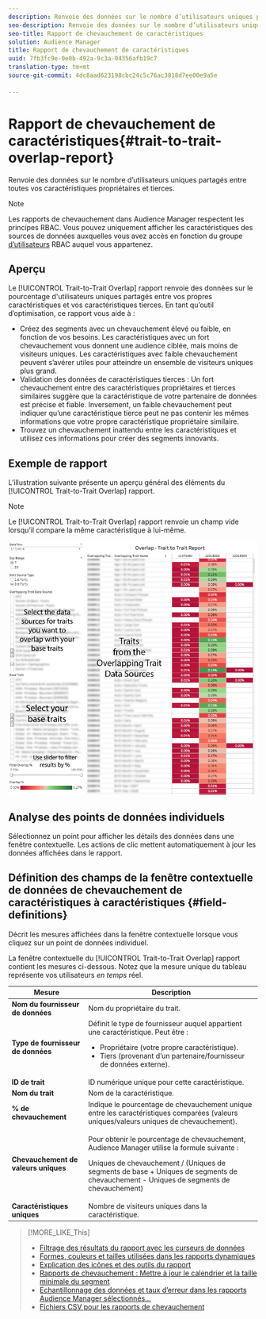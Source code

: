 ```yaml
---
description: Renvoie des données sur le nombre d’utilisateurs uniques partagés entre toutes vos caractéristiques propriétaires et tierces.
seo-description: Renvoie des données sur le nombre d’utilisateurs uniques partagés entre toutes vos caractéristiques propriétaires et tierces.
seo-title: Rapport de chevauchement de caractéristiques
solution: Audience Manager
title: Rapport de chevauchement de caractéristiques
uuid: 7fb3fc9e-0e0b-492a-9c3a-04356afb19c7
translation-type: tm+mt
source-git-commit: 4dc8aad623198cbc24c5c76ac3818d7ee00e9a5e

---
```



# Rapport de chevauchement de caractéristiques{#trait-to-trait-overlap-report}

Renvoie des données sur le nombre d’utilisateurs uniques partagés entre toutes vos caractéristiques propriétaires et tierces.

>[!NOTE]
>
>Les rapports de chevauchement dans Audience Manager respectent les principes RBAC. Vous pouvez uniquement afficher les caractéristiques des sources de données auxquelles vous avez accès en fonction du groupe [d’utilisateurs](/help/using/features/administration/administration-overview.md) RBAC auquel vous appartenez.

<!-- 

c_overlap_reports.xml

 -->

## Aperçu

Le [!UICONTROL Trait-to-Trait Overlap] rapport renvoie des données sur le pourcentage d'utilisateurs uniques partagés entre vos propres caractéristiques et vos caractéristiques tierces. En tant qu’outil d’optimisation, ce rapport vous aide à :

* Créez des segments avec un chevauchement élevé ou faible, en fonction de vos besoins. Les caractéristiques avec un fort chevauchement vous donnent une audience ciblée, mais moins de visiteurs uniques. Les caractéristiques avec faible chevauchement peuvent s’avérer utiles pour atteindre un ensemble de visiteurs uniques plus grand.
* Validation des données de caractéristiques tierces : Un fort chevauchement entre des caractéristiques propriétaires et tierces similaires suggère que la caractéristique de votre partenaire de données est précise et fiable. Inversement, un faible chevauchement peut indiquer qu’une caractéristique tierce peut ne pas contenir les mêmes informations que votre propre caractéristique propriétaire similaire.
* Trouvez un chevauchement inattendu entre les caractéristiques et utilisez ces informations pour créer des segments innovants.

## Exemple de rapport

L’illustration suivante présente un aperçu général des éléments du [!UICONTROL Trait-to-Trait Overlap] rapport.

>[!NOTE]
>
>Le [!UICONTROL Trait-to-Trait Overlap] rapport renvoie un champ vide lorsqu’il compare la même caractéristique à lui-même.

![](assets/trait-to-trait-overlap.png)

## Analyse des points de données individuels

Sélectionnez un point pour afficher les détails des données dans une fenêtre contextuelle. Les actions de clic mettent automatiquement à jour les données affichées dans le rapport.

## Définition des champs de la fenêtre contextuelle de données de chevauchement de caractéristiques à caractéristiques {#field-definitions}

Décrit les mesures affichées dans la fenêtre contextuelle lorsque vous cliquez sur un point de données individuel.

<!-- 

r_t2t_data_pop.xml

 -->

La fenêtre contextuelle du [!UICONTROL Trait-to-Trait Overlap] rapport contient les mesures ci-dessous. Notez que la mesure unique du tableau représente vos utilisateurs *en temps* réel.

<table id="table_A2A0CFC47C1A404994B82E6630E711A2"> 
 <thead> 
  <tr> 
   <th colname="col1" class="entry"> Mesure </th> 
   <th colname="col2" class="entry"> Description </th> 
  </tr>
 </thead>
 <tbody> 
  <tr> 
   <td colname="col1"><b><span class="wintitle"> Nom du fournisseur de données</span></b> </td> 
   <td colname="col2"> Nom du propriétaire du trait. </td> 
  </tr> 
  <tr> 
   <td colname="col1"><b><span class="wintitle"> Type de fournisseur de données</span></b> </td> 
   <td colname="col2">Définit le type de fournisseur auquel appartient une caractéristique. Peut être : 
    <ul id="ul_0477C04A33FD4F5D998B98984E6554D3"> 
     <li id="li_50FCA48EDB5843AB8FB6C34ED2C0067D">Propriétaire (votre propre caractéristique). </li> 
     <li id="li_4F6148EDAEFE43FA8D505944E9FE3855">Tiers (provenant d’un partenaire/fournisseur de données externe). </li> 
    </ul> </td> 
  </tr> 
  <tr> 
   <td colname="col1"><b><span class="wintitle"> ID de trait</span></b> </td> 
   <td colname="col2"> ID numérique unique pour cette caractéristique. </td> 
  </tr> 
  <tr> 
   <td colname="col1"><b><span class="wintitle"> Nom du trait</span></b> </td> 
   <td colname="col2"> Nom de la caractéristique. </td> 
  </tr> 
  <tr> 
   <td colname="col1"><b><span class="wintitle"> % de chevauchement</span></b> </td> 
   <td colname="col2"> Indique le pourcentage de chevauchement unique entre les caractéristiques comparées (valeurs uniques/valeurs uniques de chevauchement). </td> 
  </tr> 
  <tr> 
   <td colname="col1"><b><span class="wintitle"> Chevauchement de valeurs uniques</span></b> </td> 
   <td colname="col2"> <p>Pour obtenir le pourcentage de chevauchement, Audience Manager utilise la formule suivante :</p> <p>Uniques de chevauchement / (Uniques de segments de base + Uniques de segments de chevauchement - Uniques de segments de chevauchement)</p> </td> 
  </tr> 
  <tr> 
   <td colname="col1"><b><span class="wintitle"> Caractéristiques uniques</span></b> </td> 
   <td colname="col2"> Nombre de visiteurs uniques dans la caractéristique. </td> 
  </tr> 
 </tbody> 
</table>

>[!MORE_LIKE_This]
>
>* [Filtrage des résultats du rapport avec les curseurs de données](../../reporting/dynamic-reports/data-sliders.md)
>* [Formes, couleurs et tailles utilisées dans les rapports dynamiques](../../reporting/dynamic-reports/interactive-report-technology.md#shapes-colors-sizes)
>* [Explication des icônes et des outils du rapport](../../reporting/dynamic-reports/interactive-report-technology.md#icons-tools-explained)
>* [Rapports de chevauchement : Mettre à jour le calendrier et la taille minimale du segment](../../reporting/dynamic-reports/overlap-minimum-segment-size.md)
>* [Echantillonnage des données et taux d’erreur dans les rapports Audience Manager sélectionnés...](../../reporting/report-sampling.md)
>* [Fichiers CSV pour les rapports de chevauchement](../../reporting/dynamic-reports/overlap-csv-files.md)